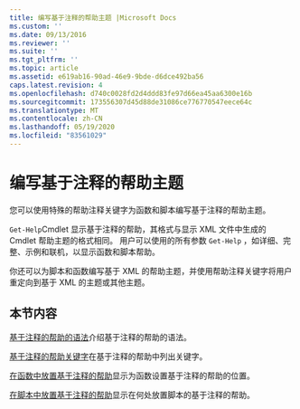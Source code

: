 ```yaml
---
title: 编写基于注释的帮助主题 |Microsoft Docs
ms.custom: ''
ms.date: 09/13/2016
ms.reviewer: ''
ms.suite: ''
ms.tgt_pltfrm: ''
ms.topic: article
ms.assetid: e619ab16-90ad-46e9-9bde-d6dce492ba56
caps.latest.revision: 4
ms.openlocfilehash: d740c0028fd2d4ddd83fe97d66ea45aa6300e16b
ms.sourcegitcommit: 173556307d45d88de31086ce776770547eece64c
ms.translationtype: MT
ms.contentlocale: zh-CN
ms.lasthandoff: 05/19/2020
ms.locfileid: "83561029"
---
```

# <a name="writing-comment-based-help-topics"></a>编写基于注释的帮助主题

您可以使用特殊的帮助注释关键字为函数和脚本编写基于注释的帮助主题。

 `Get-Help`Cmdlet 显示基于注释的帮助，其格式与显示 XML 文件中生成的 Cmdlet 帮助主题的格式相同。 用户可以使用的所有参数 `Get-Help` ，如详细、完整、示例和联机，以显示函数和脚本帮助。

 你还可以为脚本和函数编写基于 XML 的帮助主题，并使用帮助注释关键字将用户重定向到基于 XML 的主题或其他主题。

## <a name="in-this-section"></a>本节内容

 [基于注释的帮助的语法](./syntax-of-comment-based-help.md)介绍基于注释的帮助的语法。

 [基于注释的帮助关键字](./comment-based-help-keywords.md)在基于注释的帮助中列出关键字。

 [在函数中放置基于注释的帮助](./placing-comment-based-help-in-functions.md)显示为函数设置基于注释的帮助的位置。

 [在脚本中放置基于注释的帮助](./placing-comment-based-help-in-scripts.md)显示在何处放置脚本的基于注释的帮助。
